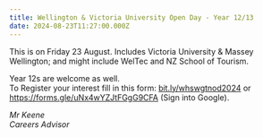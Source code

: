 ```yaml
---
title: Wellington & Victoria University Open Day - Year 12/13
date: 2024-08-23T11:27:00.000Z
---
```

This is on Friday 23 August. Includes Victoria University & Massey Wellington; and might include WelTec and NZ School of Tourism.  

Year 12s are welcome as well.  
To Register your interest fill in this form: [bit.ly/whswgtnod2024](https://docs.google.com/forms/d/e/1FAIpQLSfkTIygbthmyaJhPB_wXB50_YWPmkKCmkHdkH43yox8PtB_CQ/viewform) or https://forms.gle/uNx4wYZJtFGgG9CFA (Sign into Google).

*Mr Keene  
Careers Advisor*
